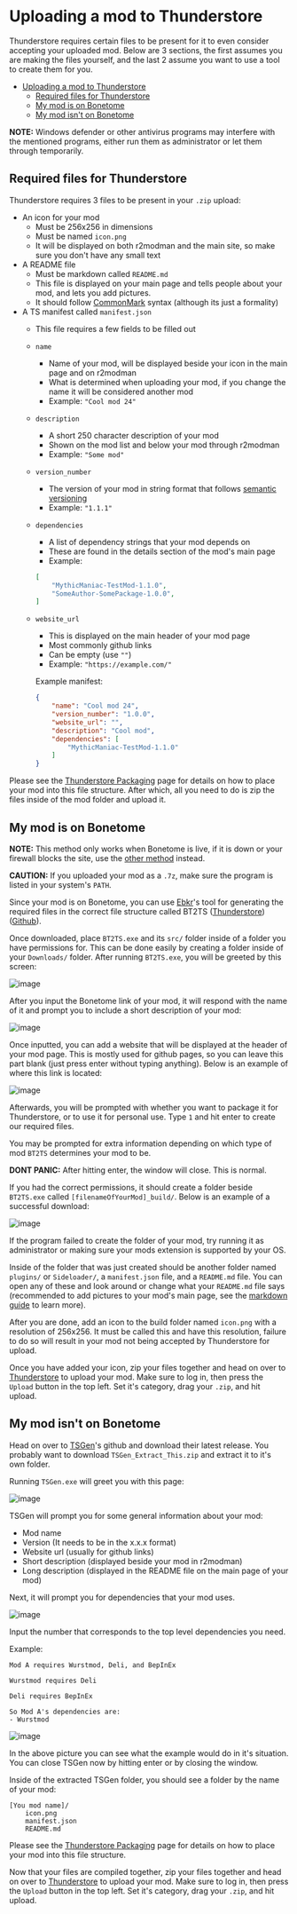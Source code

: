 # Uploading a mod to Thunderstore

Thunderstore requires certain files to be present for it to even consider accepting your uploaded mod. Below are 3 sections, the first assumes you are making the files yourself, and the last 2 assume you want to use a tool to create them for you.

- [Uploading a mod to Thunderstore](#uploading-a-mod-to-thunderstore)
  - [Required files for Thunderstore](#required-files-for-thunderstore)
  - [My mod is on Bonetome](#my-mod-is-on-bonetome)
  - [My mod isn't on Bonetome](#my-mod-isnt-on-bonetome)

**NOTE:** Windows defender or other antivirus programs may interfere with the mentioned programs, either run them as administrator or let them through temporarily.

## Required files for Thunderstore

Thunderstore requires 3 files to be present in your `.zip` upload:

- An icon for your mod
  - Must be 256x256 in dimensions
  - Must be named `icon.png`
  - It will be displayed on both r2modman and the main site, so make sure you don't have any small text
- A README file
  - Must be markdown called `README.md`
  - This file is displayed on your main page and tells people about your mod, and lets you add pictures.
  - It should follow [CommonMark](https://commonmark.org) syntax (although its just a formality)
- A TS manifest called `manifest.json`
  - This file requires a few fields to be filled out
  - `name`
    - Name of your mod, will be displayed beside your icon in the main page and on r2modman
    - What is determined when uploading your mod, if you change the name it will be considered another mod
    - Example: `"Cool mod 24"`
  - `description`
    - A short 250 character description of your mod
    - Shown on the mod list and below your mod through r2modman
    - Example: `"Some mod"`
  - `version_number`
    - The version of your mod in string format that follows [semantic versioning](https://semver.org)
    - Example: `"1.1.1"`
  - `dependencies`
    - A list of dependency strings that your mod depends on
    - These are found in the details section of the mod's main page
    - Example:

    ```json
    [
        "MythicManiac-TestMod-1.1.0",
        "SomeAuthor-SomePackage-1.0.0",
    ]
    ```
  
  - `website_url`
    - This is displayed on the main header of your mod page
    - Most commonly github links
    - Can be empty (use `""`)
    - Example: `"https://example.com/"`
  
    Example manifest:

    ```json
    {
        "name": "Cool mod 24",
        "version_number": "1.0.0",
        "website_url": "",
        "description": "Cool mod",
        "dependencies": [
            "MythicManiac-TestMod-1.1.0"
        ]
    }
    ```

Please see the [Thunderstore Packaging](Thunderstore-Packaging.md) page for details on how to place your mod into this file structure. After which, all you need to do is zip the files inside of the mod folder and upload it.

## My mod is on Bonetome

**NOTE:** This method only works when Bonetome is live, if it is down or your firewall blocks the site, use the [other method](#my-mod-isnt-on-bonetome) instead.

**CAUTION:** If you uploaded your mod as a `.7z`, make sure the program is listed in your system's `PATH`.

Since your mod is on Bonetome, you can use [Ebkr](https://github.com/ebkr)'s tool for generating the required files in the correct file structure called BT2TS ([Thunderstore](https://h3vr.thunderstore.io/package/ebkr/BT2TS/)) ([Github](https://github.com/ebkr/H3VR.BT2TS)).

Once downloaded, place `BT2TS.exe` and its `src/` folder inside of a folder you have permissions for. This can be done easily by creating a folder inside of your `Downloads/` folder. After running `BT2TS.exe`, you will be greeted by this screen:

![image](Images/Uploading-A-Mod-To-Thunderstore-Greeting.png)

After you input the Bonetome link of your mod, it will respond with the name of it and prompt you to include a short description of your mod:

![image](Images/Uploading-A-Mod-To-Thunderstore-Name.png)

Once inputted, you can add a website that will be displayed at the header of your mod page. This is mostly used for github pages, so you can leave this part blank (just press enter without typing anything). Below is an example of where this link is located:

![image](Images/Uploading-A-Mod-To-Thunderstore-Website.png)

Afterwards, you will be prompted with whether you want to package it for Thunderstore, or to use it for personal use. Type `1` and hit enter to create our required files.

You may be prompted for extra information depending on which type of mod `BT2TS` determines your mod to be.

**DONT PANIC:** After hitting enter, the window will close. This is normal.

If you had the correct permissions, it should create a folder beside `BT2TS.exe` called `[filenameOfYourMod]_build/`. Below is an example of a successful download:

![image](Images/Uploading-A-Mod-To-Thunderstore-Build.png)

If the program failed to create the folder of your mod, try running it as administrator or making sure your mods extension is supported by your OS.

Inside of the folder that was just created should be another folder named `plugins/` or `Sideloader/`, a `manifest.json` file, and a `README.md` file. You can open any of these and look around or change what your `README.md` file says (recommended to add pictures to your mod's main page, see the [markdown guide](https://www.markdownguide.org/basic-syntax/#images) to learn more).

After you are done, add an icon to the build folder named `icon.png` with a resolution of 256x256. It must be called this and have this resolution, failure to do so will result in your mod not being accepted by Thunderstore for upload.

Once you have added your icon, zip your files together and head on over to [Thunderstore](https://h3vr.thunderstore.io) to upload your mod. Make sure to log in, then press the `Upload` button in the top left. Set it's category, drag your `.zip`, and hit upload.

## My mod isn't on Bonetome

Head on over to [TSGen](https://github.com/nayr31/TSGen)'s github and download their latest release. You probably want to download `TSGen_Extract_This.zip` and extract it to it's own folder.

Running `TSGen.exe` will greet you with this page:

![image](Images/Uploading-A-Mod-To-Thunderstore-Run-TSGen.png)

TSGen will prompt you for some general information about your mod:

- Mod name
- Version (It needs to be in the x.x.x format)
- Website url (usually for github links)
- Short description (displayed beside your mod in r2modman)
- Long description (displayed in the README file on the main page of your mod)

Next, it will prompt you for dependencies that your mod uses.

![image](Images/Uploading-A-Mod-To-Thunderstore-TSGen-Dependencies.png)

Input the number that corresponds to the top level dependencies you need.

Example:

```text
Mod A requires Wurstmod, Deli, and BepInEx

Wurstmod requires Deli

Deli requires BepInEx

So Mod A's dependencies are:
- Wurstmod
```

![image](Images/Uploading-A-Mod-To-Thunderstore-TSGen-Finish.png)

In the above picture you can see what the example would do in it's situation. You can close TSGen now by hitting enter or by closing the window.

Inside of the extracted TSGen folder, you should see a folder by the name of your mod:

```text
[You mod name]/
    icon.png
    manifest.json
    README.md
```

Please see the [Thunderstore Packaging](Thunderstore-Packaging.md) page for details on how to place your mod into this file structure.

Now that your files are compiled together, zip your files together and head on over to [Thunderstore](https://h3vr.thunderstore.io) to upload your mod. Make sure to log in, then press the `Upload` button in the top left. Set it's category, drag your `.zip`, and hit upload.
